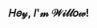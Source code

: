 ## 𝐻𝑒𝓎, 𝐼'𝓂 𝒲𝒾𝓁𝓁𝑜𝓌!
<!--
**SK8IN2/SK8IN2** is a ✨ _special_ ✨ repository because its `README.md` (this file) appears on your GitHub profile.

Here are some ideas to get you started:

- 🔭 I’m currently working on ...
- 🌱 I’m currently learning ...
- 👯 I’m looking to collaborate on ...
- 🤔 I’m looking for help with ...
- 💬 Ask me about ...
- 📫 How to reach me: ...
- 😄 Pronouns: ...
- ⚡ Fun fact: ...
-->
